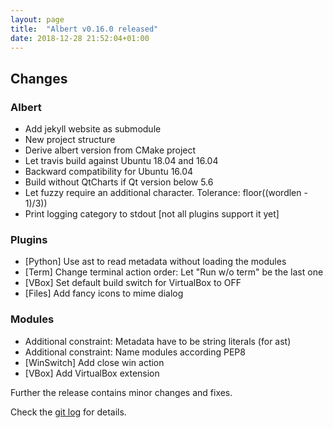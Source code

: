```yaml
---
layout: page
title:  "Albert v0.16.0 released"
date: 2018-12-28 21:52:04+01:00
---
```

## Changes

### Albert

* Add jekyll website as submodule
* New project structure
* Derive albert version from CMake project
* Let travis build against Ubuntu 18.04 and 16.04
* Backward compatibility for Ubuntu 16.04
* Build without QtCharts if Qt version below 5.6
* Let fuzzy require an additional character. Tolerance: floor((wordlen - 1)/3))
* Print logging category to stdout [not all plugins support it yet]

### Plugins

* [Python] Use ast to read metadata without loading the modules
* [Term] Change terminal action order: Let "Run w/o term" be the last one
* [VBox] Set default build switch for VirtualBox to OFF
* [Files] Add fancy icons to mime dialog

### Modules

* Additional constraint: Metadata have to be string literals (for ast)
* Additional constraint: Name modules according PEP8
* [WinSwitch] Add close win action
* [VBox] Add VirtualBox extension


Further the release contains minor changes and fixes.

Check the [git log](https://github.com/albertlauncher/albert/commits/v0.16.0) for details.
